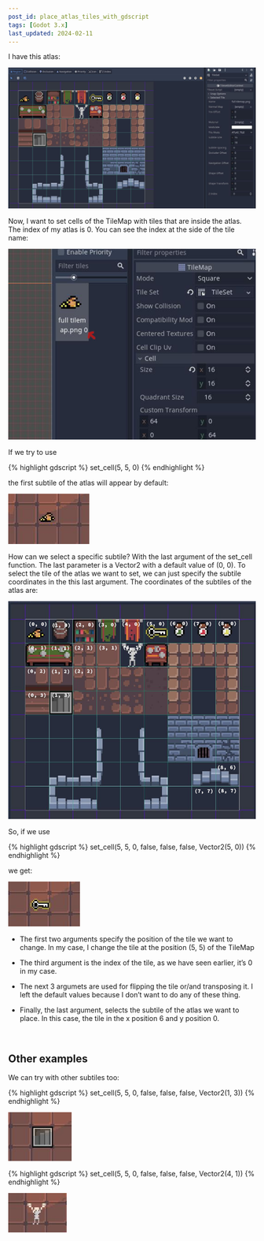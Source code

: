 ```yaml
---
post_id: place_atlas_tiles_with_gdscript
tags: [Godot 3.x]
last_updated: 2024-02-11
---
```


I have this atlas:

![My atlas](/assets/images/godot/place_autotile_tiles_with_gdscript/autotile.jpg)

Now, I want to set cells of the TileMap with tiles that are inside the atlas. The index of my atlas is 0. You can see the index at the side of the tile name:

<!--more-->

![Atlas index](/assets/images/godot/place_autotile_tiles_with_gdscript/autotile_index.jpg)

If we try to use

{% highlight gdscript %}
set_cell(5, 5, 0)
{% endhighlight %}

the first subtile of the atlas will appear by default:

![Bag of coins tile](/assets/images/godot/place_autotile_tiles_with_gdscript/basic_set_cell.jpg)

How can we select a specific subtile? With the last argument of the set_cell function. The last parameter is a Vector2 with a default value of (0, 0). To select the tile of the atlas we want to set, we can just specify the subtile coordinates in the this last argument. The coordinates of the subtiles of the atlas are:

![Atlas coordinates](/assets/images/godot/place_autotile_tiles_with_gdscript/autotile_with_coordinates.jpg)

So, if we use

{% highlight gdscript %}
set_cell(5, 5, 0, false, false, false, Vector2(5, 0))
{% endhighlight %}

we get:

![Key tile](/assets/images/godot/place_autotile_tiles_with_gdscript/key_tile.jpg)

- The first two arguments specify the position of the tile we want to change. In my case, I change the tile at the position (5, 5) of the TileMap

- The third argument is the index of the tile, as we have seen earlier, it’s 0 in my case.

- The next 3 argumets are used for flipping the tile or/and transposing it. I left the default values because I don’t want to do any of these thing.

- Finally, the last argument, selects the subtile of the atlas we want to place. In this case, the tile in the x position 6 and y position 0.

<br>

## Other examples

We can try with other subtiles too:

{% highlight gdscript %}
set_cell(5, 5, 0, false, false, false, Vector2(1, 3))
{% endhighlight %}

![Stairs tile](/assets/images/godot/place_autotile_tiles_with_gdscript/stairs_tile.jpg)

{% highlight gdscript %}
set_cell(5, 5, 0, false, false, false, Vector2(4, 1))
{% endhighlight %}

![Skeleton tile](/assets/images/godot/place_autotile_tiles_with_gdscript/skeleton_tile.jpg)